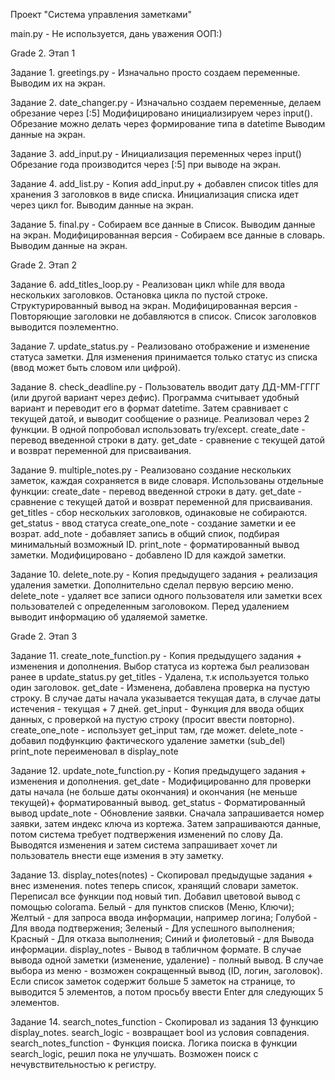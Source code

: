 Проект "Система управления заметками"

main.py - Не используется, дань уважения ООП:)

Grade 2. Этап 1

Задание 1. 
greetings.py - Изначально просто создаем переменные.
Выводим их на экран.

Задание 2. 
date_changer.py - Изначально создаем переменные, делаем обрезание через [:5]
Модифицировано инициализируем через input().
Обрезание можно делать через формирование типа в datetime
Выводим данные на экран.

Задание 3. 
add_input.py - Инициализация переменных через input()
Обрезание года производится через [:5] при выводе на экран.

Задание 4. 
add_list.py - Копия add_input.py + добавлен список titles для хранения 3 заголовков в виде списка.
Инициализация списка идет через цикл for.
Выводим данные на экран.

Задание 5.
final.py - Собираем все данные в Список. Выводим данные на экран.
Модифицированная версия - Собираем все данные в словарь. Выводим данные на экран.

Grade 2. Этап 2

Задание 6.
add_titles_loop.py - Реализован цикл while для ввода нескольких заголовков.
Остановка цикла по пустой строке. Структурированный вывод на экран.
Модифицированная версия - Повторяющие заголовки не добавляются в список.
Список заголовков выводится поэлементно.

Задание 7.
update_status.py - Реализовано отображение и изменение статуса заметки.
Для изменения принимается только статус из списка (ввод может быть словом или цифрой).

Задание 8.
check_deadline.py - Пользователь вводит дату ДД-ММ-ГГГГ (или другой вариант через дефис).
Программа считывает удобный вариант и переводит его в формат datetime.
Затем сравнивает с текущей датой, и выводит сообщение о разнице.
Реализовал через 2 функции. В одной попробовал использовать try/except.
	create_date - перевод введенной строки в дату.
	get_date - сравнение с текущей датой и возврат переменной для присваивания.

Задание 9.
multiple_notes.py - Реализовано создание нескольких заметок, каждая сохраняется в виде словаря.
Использованы отдельные функции:
	create_date - перевод введенной строки в дату.
	get_date - сравнение с текущей датой и возврат переменной для присваивания.
	get_titles - сбор нескольких заголовков, одинаковые не собираются.
	get_status - ввод статуса
	create_one_note - создание заметки и ее возрат.
	add_note - добавляет запись в общий спиок, подбирая минимальный возможный ID.
	print_note - форматированный вывод заметки.
Модифицировано - добавлено ID для каждой заметки.

Задание 10.
delete_note.py - Копия предыдущего задания + реализация удаления заметки.
Дополнительно сделал первую версию меню.
	delete_note - удаляет все записи одного пользователя или заметки всех пользователей с определенным заголовоком.
		Перед удалением выводит информацию об удаляемой заметке.

Grade 2. Этап 3

Задание 11.
create_note_function.py - Копия предыдущего задания + изменения и дополнения.
	Выбор статуса из кортежа был реализован ранее в update_status.py
	get_titles - Удалена, т.к используется только один заголовок.
	get_date - Изменена, добавлена проверка на пустую строку. 
		В случае даты начала указывается текущая дата, в случае даты истечения - текущая + 7 дней.
	get_input - Функция для ввода общих данных, с проверкой на пустую строку (просит ввести повторно).
	create_one_note - использует get_input там, где может.
	delete_note - добавил подфункцию фактического удаление заметки (sub_del)
	print_note переименовал в display_note

Задание 12.
update_note_function.py - Копия предыдущего задания + изменения и дополнения.
	get_date - Модифицированно для проверки даты начала (не больше даты окончания) 
		и окончания (не меньше текущей)+ форматированный вывод.
	get_status - Форматированный вывод
	update_note - Обновление заявки. Сначала запрашивается номер заявки, затем индекс ключа из кортежа.
		Затем запрашиваются данные, потом система требует подтвержения изменений по слову Да.
		Выводятся изменения и затем система запрашивает хочет ли пользователь внести еще измения в эту заметку.

Задание 13.
display_notes(notes) - Скопировал предыдущые задания + внес изменения.
	notes теперь список, хранящий словари заметок. Переписал все функции под новый тип. 
	Добавил цветовой вывод с помощью colorama.
		Белый - для пунктов списков (Меню, Ключи);
		Желтый - для запроса ввода информации, например логина;
		Голубой - Для ввода подтвержения;
		Зеленый - Для успешного выполнения;
		Красный - Для отказа выполнения;
		Синий и фиолетовый - для Вывода информации.
	display_notes - Вывод в табличном формате. В случае вывода одной заметки (изменение, удаление) - полный вывод.
		В случае выбора из меню - возможен сокращенный вывод (ID, логин, заголовок).
		Если список заметок содержит больше 5 заметок на странице, то выводится 5 элементов, 
		а потом просьбу ввести Enter для следующих 5 элементов.
		
Задание 14.
	search_notes_function - Скопировал из задания 13 функцию display_notes.
	search_logic - возвращает bool из условия совпадения.
	search_notes_function - Функция поиска. Логика поиска в функции search_logic, решил пока не улучшать.
	Возможен поиск с нечувствительностью к регистру. 